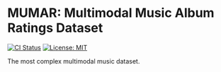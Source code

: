 # MUMAR: Multimodal Music Album Ratings Dataset

[![CI Status](https://github.com/Chotom/multimodal-music-album-ratings-dataset/workflows/Python%20CI/badge.svg)](https://github.com/Chotom/multimodal-music-album-ratings-dataset/actions)
[![License: MIT](https://img.shields.io/badge/License-MIT-yellow.svg)](https://opensource.org/licenses/MIT)

The most complex multimodal music dataset.
